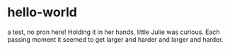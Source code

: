 # hello-world
a test, no pron here!
Holding it in her hands, little Julie was curious.  Each passing moment it seemed to get larger and harder and larger and harder.
